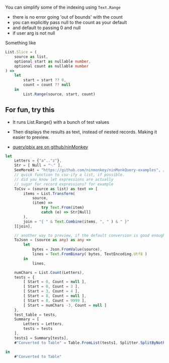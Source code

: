You can simplify some of the indexing using `Text.Range`  

- there is no error going 'out of bounds' with the count
- you can explicitly pass null to the count as your default
- and default to passing 0 and null
- if user arg is not null

Something like

```ts
List.Slice = (
    source as list,
    optional start as nullable number,
    optional count as nullable number
) =>
    let     
        start = start ?? 0,
        count = count ?? null
    in 
        List.Range(source, start, count)
```


## For fun, try this


- It runs List.Range() with a bunch of test values
- Then displays the results as text, instead of nested records. Making it easier to preview. 

- [query/pbix are on github/ninMonkey](https://github.com/ninmonkey/ninMonkQuery-examples/blob/main/forumQuestions/pq/2023-05-10%20-%20Slice%20and%20Dice%20-%20Using%20Optional%20Parameters%20and%20Null%20coalesce%20operators.pq)

```ts
let
    Letters = {"a".."z"},
    Str = [ Null = "␀" ],
    SeeMoreAt = "https://github.com/ninmonkey/ninMonkQuery-examples", //  Jake Bolton, 2023-05
    // quick function to csv-ify a list, if possible.
    // did you know let expressions are actually
    // sugar for record expressions? for example
    ToCsv = (source as list) as text => [
        items = List.Transform(
            source,
            (item) =>
                try Text.From(item)
                catch (e) => Str[Null]
        ),
        join = "{ " & Text.Combine(items, ", " ) & " }"
    ][join],

    // another way to preview, if the default conversion is good enough
    ToJson = (source as any) as any =>
        let
            bytes = Json.FromValue(source),
            lines = Text.FromBinary( bytes, TextEncoding.Utf8 )
        in
            lines,

    numChars = List.Count(Letters),
    tests = {
        [ Start = 0, Count = null ],
        [ Start = 0, Count = 3 ],
        [ Start = 3, Count = 4 ],
        [ Start = 8, Count = null ],
        [ Start = 8, Count = 9999 ],
        [ Start = numChars -3, Count = null ]
    },
    test_table = tests,
    Summary = [
        Letters = Letters,
        tests = tests
    ],
    tests1 = Summary[tests],
    #"Converted to Table" = Table.FromList(tests1, Splitter.SplitByNothing(), null, null, ExtraValues.Error)

in
    #"Converted to Table"
```